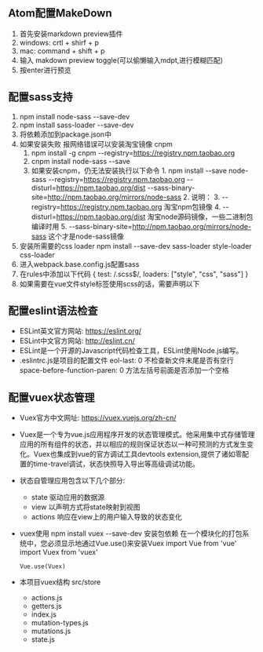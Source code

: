 ## Atom配置MakeDown
  1. 首先安装markdown preview插件
  2. windows: crtl + shirf + p
  3. mac: command + shift + p
  4. 输入 makdown preview toggle(可以偷懒输入mdpt,进行模糊匹配)
  5. 按enter进行预览

## 配置sass支持
1. npm install node-sass --save-dev
2. npm install sass-loader --save-dev
3. 将依赖添加到package.json中
4. 如果安装失败 报网络错误可以安装淘宝镜像 cnpm
      1. npm install -g cnpm --registry=https://registry.npm.taobao.org
      2. cnpm install node-sass --save
      3. 如果安装cnpm，仍无法安装执行以下命令
        1. npm install --save node-sass --registry=https://registry.npm.taobao.org --disturl=https://npm.taobao.org/dist --sass-binary-site=http://npm.taobao.org/mirrors/node-sass
        2. 说明：
        3. --registry=https://registry.npm.taobao.org 淘宝npm包镜像
        4. --disturl=https://npm.taobao.org/dist 淘宝node源码镜像，一些二进制包编译时用
        5. --sass-binary-site=http://npm.taobao.org/mirrors/node-sass 这个才是node-sass镜像
5. 安装所需要的css loader
        npm install --save-dev sass-loader style-loader css-loader
6. 进入webpack.base.config.js配置sass
  1. 在rules中添加以下代码
        {
          test: /\.scss$/,
          loaders: ["style", "css", "sass"]
        }
7. 如果需要在vue文件style标签使用scss的话，需要声明以下
        <style lang="scss" scoped="" type="text/css"> </style>

## 配置eslint语法检查
  - ESLint英文官方网站: https://eslint.org/
  - ESLint中文官方网站: http://eslint.cn/
  - ESLint是一个开源的Javascript代码检查工具，ESLint使用Node.js编写。
  - .eslintrc.js是项目的配置文件
        eol-last: 0  不检查新文件末尾是否有空行
        space-before-function-paren: 0 方法左括号前面是否添加一个空格

## 配置vuex状态管理
  - Vuex官方中文网址: https://vuex.vuejs.org/zh-cn/
  - Vuex是一个专为vue.js应用程序开发的状态管理模式。他采用集中式存储管理应用的所有组件的状态，并以相应的规则保证状态以一种可预测的方式发生变化。Vuex也集成到vue的官方调试工具devtools extension,提供了诸如零配置的time-travel调试，状态快照导入导出等高级调试功能。
  - 状态自管理应用包含以下几个部分:
    * state 驱动应用的数据源
    * view  以声明方式将state映射到视图
    * actions 响应在view上的用户输入导致的状态变化
  - vuex使用
        npm install vuex --save-dev  安装包依赖
        在一个模块化的打包系统中，您必须显示地通过Vue.use()来安装Vuex
        import Vue from 'vue'
        import Vuex from 'vuex'

        Vue.use(Vuex)
  - 本项目vuex结构 src/store
    * actions.js
    * getters.js
    * index.js
    * mutation-types.js
    * mutations.js
    * state.js
